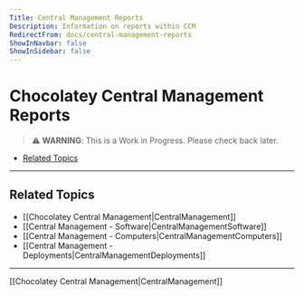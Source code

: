 ```yaml
---
Title: Central Management Reports
Description: Information on reports within CCM
RedirectFrom: docs/central-management-reports
ShowInNavbar: false
ShowInSidebar: false
---
```


# Chocolatey Central Management Reports

> :warning: **WARNING**: This is a Work in Progress. Please check back later.

<!-- TOC depthFrom:2 -->

- [Related Topics](#related-topics)

<!-- /TOC -->

___
## Related Topics

* [[Chocolatey Central Management|CentralManagement]]
* [[Central Management - Software|CentralManagementSoftware]]
* [[Central Management - Computers|CentralManagementComputers]]
* [[Central Management - Deployments|CentralManagementDeployments]]

___
[[Chocolatey Central Management|CentralManagement]]
